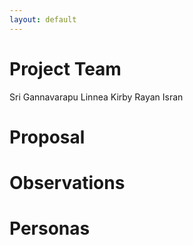 ```yaml
---
layout: default
---
```


# Project Team 

Sri Gannavarapu   Linnea Kirby  Rayan Isran 

# Proposal



# Observations 


# Personas





